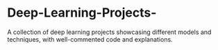 # Deep-Learning-Projects-
A collection of deep learning projects showcasing different models and techniques, with well-commented code and explanations.
